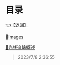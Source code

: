 # 目录  


[👈【返回】](..\--目录--计算机图形学)  


[📁Images](.\Images\--目录--Images)  

[📜光线追踪概述](.\光线追踪概述)  







> 2023/7/8 2:36:55
